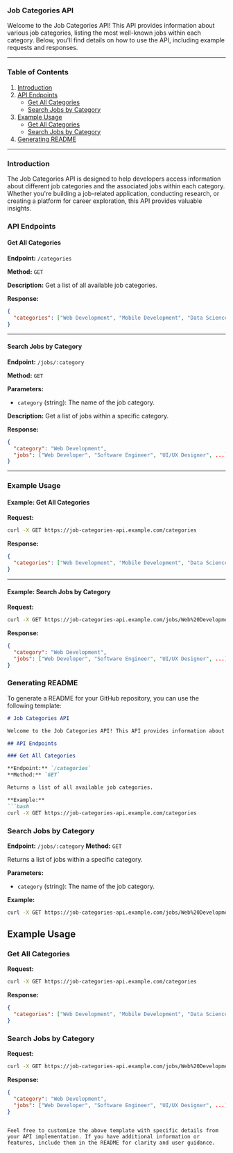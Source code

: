 ### Job Categories API

Welcome to the Job Categories API! This API provides information about various job categories, listing the most well-known jobs within each category. Below, you'll find details on how to use the API, including example requests and responses.

---

### Table of Contents
1. [Introduction](#introduction)
2. [API Endpoints](#api-endpoints)
    - [Get All Categories](#get-all-categories)
    - [Search Jobs by Category](#search-jobs-by-category)
3. [Example Usage](#example-usage)
    - [Get All Categories](#example-get-all-categories)
    - [Search Jobs by Category](#example-search-jobs-by-category)
4. [Generating README](#generating-readme)

---

### Introduction <a name="introduction"></a>

The Job Categories API is designed to help developers access information about different job categories and the associated jobs within each category. Whether you're building a job-related application, conducting research, or creating a platform for career exploration, this API provides valuable insights.

### API Endpoints <a name="api-endpoints"></a>

#### Get All Categories <a name="get-all-categories"></a>

**Endpoint:** `/categories`

**Method:** `GET`

**Description:** Get a list of all available job categories.

**Response:**
```json
{
  "categories": ["Web Development", "Mobile Development", "Data Science", ...]
}
```

---

#### Search Jobs by Category <a name="search-jobs-by-category"></a>

**Endpoint:** `/jobs/:category`

**Method:** `GET`

**Parameters:**
- `category` (string): The name of the job category.

**Description:** Get a list of jobs within a specific category.

**Response:**
```json
{
  "category": "Web Development",
  "jobs": ["Web Developer", "Software Engineer", "UI/UX Designer", ...]
}
```

---

### Example Usage <a name="example-usage"></a>

#### Example: Get All Categories <a name="example-get-all-categories"></a>

**Request:**
```bash
curl -X GET https://job-categories-api.example.com/categories
```

**Response:**
```json
{
  "categories": ["Web Development", "Mobile Development", "Data Science", ...]
}
```

---

#### Example: Search Jobs by Category <a name="example-search-jobs-by-category"></a>

**Request:**
```bash
curl -X GET https://job-categories-api.example.com/jobs/Web%20Development
```

**Response:**
```json
{
  "category": "Web Development",
  "jobs": ["Web Developer", "Software Engineer", "UI/UX Designer", ...]
}
```

### Generating README <a name="generating-readme"></a>

To generate a README for your GitHub repository, you can use the following template:

```markdown
# Job Categories API

Welcome to the Job Categories API! This API provides information about various job categories, listing the most well-known jobs within each category.

## API Endpoints

### Get All Categories

**Endpoint:** `/categories`
**Method:** `GET`

Returns a list of all available job categories.

**Example:**
```bash
curl -X GET https://job-categories-api.example.com/categories
```

### Search Jobs by Category

**Endpoint:** `/jobs/:category`
**Method:** `GET`

Returns a list of jobs within a specific category.

**Parameters:**
- `category` (string): The name of the job category.

**Example:**
```bash
curl -X GET https://job-categories-api.example.com/jobs/Web%20Development
```

## Example Usage

### Get All Categories

**Request:**
```bash
curl -X GET https://job-categories-api.example.com/categories
```

**Response:**
```json
{
  "categories": ["Web Development", "Mobile Development", "Data Science", ...]
}
```

### Search Jobs by Category

**Request:**
```bash
curl -X GET https://job-categories-api.example.com/jobs/Web%20Development
```

**Response:**
```json
{
  "category": "Web Development",
  "jobs": ["Web Developer", "Software Engineer", "UI/UX Designer", ...]
}
```

```

Feel free to customize the above template with specific details from your API implementation. If you have additional information or features, include them in the README for clarity and user guidance.

